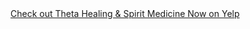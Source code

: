 <div id="yelp-biz-badge-plain-Q7TE5KjLKdJdpTx7RC-G4g"><a href="http://yelp.com/biz/theta-healing-and-spirit-medicine-now-brooklyn-3?utm_medium=badge_button&amp;utm_source=biz_review_badge" target="_blank">Check out Theta Healing &amp; Spirit Medicine Now on Yelp</a></div>
